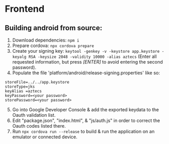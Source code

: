 # Frontend

## Building android from source:
 1. Download dependencies: `npm i`
 2. Prepare cordova: `npx cordova prepare`
 3. Create your signing key: `keytool -genkey -v -keystore app.keystore -keyalg RSA -keysize 2048 -validity 10000 -alias aztecs` (Enter all requested information, but press *[ENTER]* to avoid entering the second password).
 4. Populate the file 'platform/android/release-signing.properties' like so:
   ```
   storeFile=../../app.keystore
   storeType=jks
   keyAlias =aztecs
   keyPassword=<your password>
   storePassword=<your password>

   ```

 5. Go into Google Developer Console & add the exported keydata to the Oauth validation list.
 6. Edit "package.json", "index.html", & "js/auth.js" in order to correct the Oauth codes listed there.
 7. Run `npx cordova run --release` to build & run the application on an emulator or connected device.

